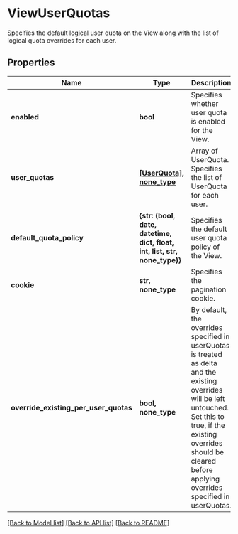 # ViewUserQuotas

Specifies the default logical user quota on the View along with the list of logical quota overrides for each user.

## Properties
Name | Type | Description | Notes
------------ | ------------- | ------------- | -------------
**enabled** | **bool** | Specifies whether user quota is enabled for the View. | 
**user_quotas** | [**[UserQuota], none_type**](UserQuota.md) | Array of UserQuota. Specifies the list of UserQuota for each user. | 
**default_quota_policy** | **{str: (bool, date, datetime, dict, float, int, list, str, none_type)}** | Specifies the default user quota policy of the View. | [optional] 
**cookie** | **str, none_type** | Specifies the pagination cookie. | [optional] 
**override_existing_per_user_quotas** | **bool, none_type** | By default, the overrides specified in userQuotas is treated as delta and the existing overrides will be left untouched. Set this to true, if the existing overrides should be cleared before applying overrides specified in userQuotas. | [optional] 

[[Back to Model list]](../README.md#documentation-for-models) [[Back to API list]](../README.md#documentation-for-api-endpoints) [[Back to README]](../README.md)


